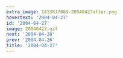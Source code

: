 ```yaml
---
extra_image: 1433817089-20040427after.png
hovertext: '2004-04-27'
id: '2004-04-27'
image: 20040427.gif
next: '2004-04-28'
prev: '2004-04-26'
title: '2004-04-27'
---
```

